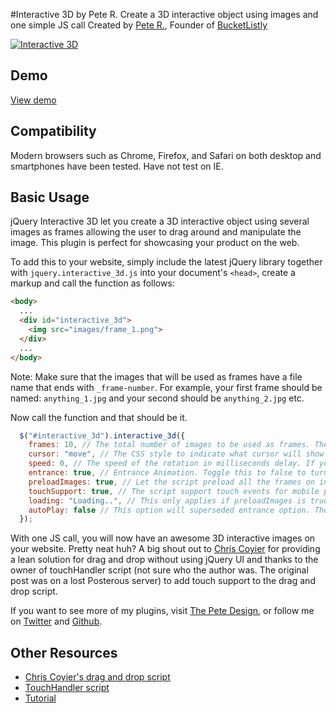 #Interactive 3D by Pete R.
Create a 3D interactive object using images and one simple JS call
Created by [Pete R.](http://www.thepetedesign.com), Founder of [BucketListly](http://www.bucketlistly.com)

[![Interactive 3D](http://www.thepetedesign.com/images/interactive_3d.png "Interactive 3D")](http://www.thepetedesign.com/demos/interactive_3d.html)

## Demo
[View demo](http://www.thepetedesign.com/demos/interactive_3d.html)

## Compatibility
Modern browsers such as Chrome, Firefox, and Safari on both desktop and smartphones have been tested. Have not test on IE.

## Basic Usage
jQuery Interactive 3D let you create a 3D interactive object using several images as frames allowing the user to drag around and manipulate the image. This plugin is perfect for showcasing your product on the web.

To add this to your website, simply include the latest jQuery library together with `jquery.interactive_3d.js` into your document's `<head>`, create a markup and call the function as follows:

````html
<body>
  ...
  <div id="interactive_3d">
    <img src="images/frame_1.png">
  </div>
  ...
</body>
````
Note: Make sure that the images that will be used as frames have a file name that ends with `_frame-number`. For example, your first frame should be named: `anything_1.jpg` and your second should be `anything_2.jpg` etc.

Now call the function and that should be it.
 
````javascript
  $("#interactive_3d").interactive_3d({
    frames: 10, // The total number of images to be used as frames. The higher, the smoother your interaction will be. The default value is 10 frames.
    cursor: "move", // The CSS style to indicate what cursor will show when the user hover the object. The default value is "move"
    speed: 0, // The speed of the rotation in milliseconds delay. If you have small number of frames and the rotation seems too fast and not smooth, increase this value to 50 - 100 milliseconds delay. The default value is 0.
    entrance: true, // Entrance Animation. Toggle this to false to turn it off. The default value is true.
    preloadImages: true, // Let the script preload all the frames on initial load. Toggle this to false to turn it off. The default value is true.
    touchSupport: true, // The script support touch events for mobile phones. If this interferes with your website behaviour, you can toggle this to false. The default value is true.
    loading: "Loading..", // This only applies if preloadImages is true. This option let you show a loading indicator while the script is preloading the images. The option accepts HTML. Toggle this to false to turn this off. The default value is "Loading.."
    autoPlay: false // This option will superseded entrance option. The 3D object will start rotating automatically if autoPlay is not false. This option accepts the speed of the rotation in milliseconds delay. The default value is false.
  });
````

With one JS call, you will now have an awesome 3D interactive images on your website. Pretty neat huh? A big shout out to [Chris Coyier](http://css-tricks.com/snippets/jquery/draggable-without-jquery-ui/) for providing a lean solution for drag and drop without using jQuery UI and thanks to the owner of touchHandler script (not sure who the author was. The original post was on a lost Posterous server) to add touch support to the drag and drop script.

If you want to see more of my plugins, visit [The Pete Design](http://www.thepetedesign.com/#design), or follow me on [Twitter](http://www.twitter.com/peachananr) and [Github](http://www.github.com/peachananr).

## Other Resources
- [Chris Coyier's drag and drop script](http://css-tricks.com/snippets/jquery/draggable-without-jquery-ui/)
- [TouchHandler script](http://stackoverflow.com/questions/5186441/javascript-drag-and-drop-for-touch-devices)
- [Tutorial](http://www.onextrapixel.com/2013/11/26/create-an-awesome-3d-interactive-object-using-only-images-and-jquery/)
